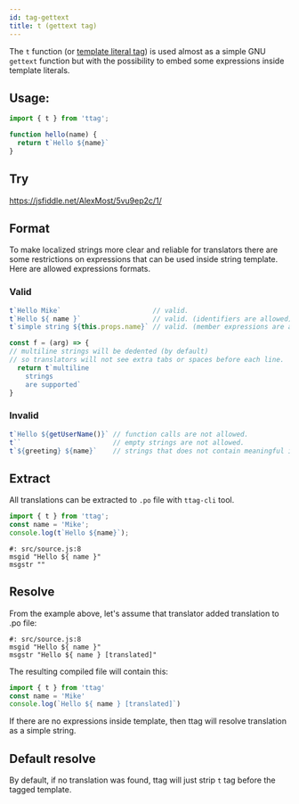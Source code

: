 ```yaml
---
id: tag-gettext
title: t (gettext tag)
---
```


The `t` function (or [template literal tag](https://developer.mozilla.org/en-US/docs/Web/JavaScript/Reference/Template_literals#Tagged_templates)) 
is used almost as a simple GNU `gettext` function but with the possibility to embed some expressions inside
template literals.

## Usage:

```js
import { t } from 'ttag';

function hello(name) {
  return t`Hello ${name}`
}
```

## Try

https://jsfiddle.net/AlexMost/5vu9ep2c/1/

## Format

To make localized strings more clear and reliable for translators there are some restrictions on expressions that can 
be used inside string template. Here are allowed expressions formats.

### Valid

```js
t`Hello Mike`                       // valid.
t`Hello ${ name }`                  // valid. (identifiers are allowed)
t`simple string ${this.props.name}` // valid. (member expressions are also allowed)

const f = (arg) => {
// multiline strings will be dedented (by default)
// so translators will not see extra tabs or spaces before each line.
  return t`multiline                
    strings                         
    are supported`
}
```

### Invalid

```js
t`Hello ${getUserName()}` // function calls are not allowed.
t``                       // empty strings are not allowed.
t`${greeting} ${name}`    // strings that does not contain meaningful information are not allowed.
```

## Extract

All translations can be extracted to `.po` file with `ttag-cli` tool.

```js
import { t } from 'ttag';
const name = 'Mike';
console.log(t`Hello ${name}`);
```

```po
#: src/source.js:8
msgid "Hello ${ name }"
msgstr ""
```

## Resolve

From the example above, let's assume that translator added translation to .po file:

```po
#: src/source.js:8
msgid "Hello ${ name }"
msgstr "Hello ${ name } [translated]"
```

The resulting compiled file will contain this:

```js
import { t } from 'ttag'
const name = 'Mike'
console.log(`Hello ${ name } [translated]`)
```

If there are no expressions inside template, then ttag will resolve translation as a simple string.

## Default resolve

By default, if no translation was found, ttag will just strip `t` tag before the tagged template.

